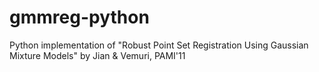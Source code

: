 # gmmreg-python
Python implementation of "Robust Point Set Registration Using Gaussian Mixture Models" by Jian &amp; Vemuri, PAMI'11
